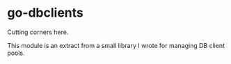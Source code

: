 # go-dbclients

Cutting corners here.

This module is an extract from a small library I wrote for managing DB client pools.
